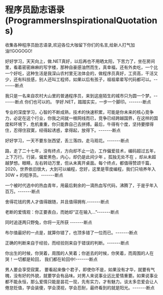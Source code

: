 # 程序员励志语录(ProgrammersInspirationalQuotations)
收集各种程序员励志语录,欢迎各位大咖留下你们的名言,给新人打气加油!!GOGOGO!



好好学习，天天向上，做.NET真好，以后再也不用晒太阳，下苦力了，坐在房间里，看着密密麻麻的写字楼，那种自豪感油然而生，真幸福，还有外卖吃，一个比一个好吃，这种生活是我深山农村里无法体会的，做程序员真好，工资高，干活又少，还有科技感，别人还叫工程师，如果以后有孩子，祖祖辈辈写代码都可以。-------断点



我只是一名来自农村大山里的普通程序员，来到这座陌生的城市只为圆一个梦。-------断点
你们也可以的。
学好.NET，踏踏实实，一步一个脚印。-------断点


专业的深度学习，心智的不断成熟，技术的快速积累，可能是你未来的核心竞争力，必定在这个行业，你我之间就一根网线而已，竞争已经跨越国界，在这样的国度和环境下，危机重重，你只能靠自己去拼搏。最后，牛得有个度，坚持要撑得住，忍得住寂寞，经得起诱惑，拿得起，放得下。-------断点


 好好学习，一天不要东张西望，丢三落四，走马观花。-------断点
 
 路，走了二十七年，没有终点，方向却不止一边，工作偏爱技术，编码超过五年，上下万行。行装，偏爱黑色，内心，却仍是此间少年 。孤独无处不在 ，却从未超越梦想。眼睛，左右转动万里，但从未离开桌面。每个终点，都值得赞颂千篇，2020，世界依旧很大，大到可以编程，您好，这里是零度编程，我们只培养年入 30W + 的程序员。-------断点


一个被时代选中的热血青年，用最后剩余的一滴热血写代码，沸腾了，于是乎年入百万。-------断点

舍得花钱的男人才值得跟随，并且值得拥有.-------断点

老断的爱情观：你正要表白，而她却“正在输入...”-------断点

同时追逐两只野兔，你将一无所获 -------断点

布尔值最好的一点是，就算你错了，也顶多错了一位而已。-------断点

正确的判断来自于经验，而经验则来自于错误的判断。-------断点

你出生的时候，你哭着，周围的人笑着；你逝去的时候，你笑着，而周围的人在哭！一切都是轮回， 我们都在轮回中!-------断点

男人要会享受寂寞， 要看起来像个君子，即使你不是，如果没有才华，就要有气魄，没有好的外貌，就要学会有品味。对男人来说事业远比爱情重要。如果说事业都不能永恒，那么爱情只能是昙花一现，先有实力，才有魅力。谈太多恋爱会让人倦怠贬值，学会装傻，学会漠视，学会忍耐，最终看到的就是阳光。-------断点

